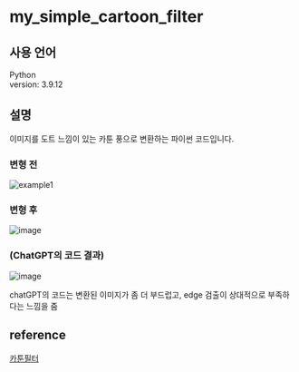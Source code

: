 # my_simple_cartoon_filter  

## 사용 언어
Python  
version: 3.9.12  

## 설명  
이미지를 도트 느낌이 있는 카툰 풍으로 변환하는 파이썬 코드입니다.

### 변형 전  
![example1](https://user-images.githubusercontent.com/86285421/227720386-4a098d79-7517-46b2-be4d-02c5d3240836.png)  
### 변형 후  
![image](https://user-images.githubusercontent.com/86285421/227720404-343a1bdc-593d-4f67-8dda-33089432810c.png)  
### (ChatGPT의 코드 결과)  
![image](https://user-images.githubusercontent.com/86285421/227720447-f2872417-f344-431e-896d-bf6ba05bc93a.png)  

chatGPT의 코드는 변환된 이미지가 좀 더 부드럽고, edge 검출이 상대적으로 부족하다는 느낌을 줌

## reference   
[카툰필터](https://deep-learning-study.tistory.com/173)  

